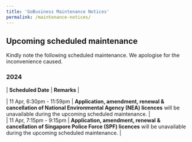 ```yaml
---
title: 'GoBusiness Maintenance Notices'
permalink: /maintenance-notices/
---
```


## Upcoming scheduled maintenance

Kindly note the following scheduled maintenance. We apologise for the inconvenience caused.

### 2024 

| **Scheduled Date** | **Remarks** |  
    
| 11 Apr, 6:30pm - 11:59pm | **Application, amendment, renewal & cancellation of National Environmental Agency (NEA) licences** will be unavailable during the upcoming scheduled maintenance. |  
| 11 Apr, 7:15pm - 9:15pm | **Application, amendment, renewal & cancellation of Singapore Police Force (SPF) licences** will be unavailable during the upcoming scheduled maintenance. |                  






<script src="/jquery/jquery.min.js"></script>
<script src="/jquery/resize-tables.js"></script>
